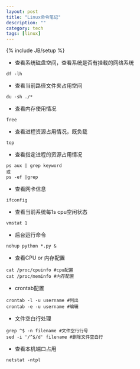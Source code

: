 ```yaml
---
layout: post
title: "Linux命令笔记"
description: ""
category: tech
tags: [linux]
---
```

{% include JB/setup %}


* 查看系统磁盘空间，查看系统是否有挂载的网络系统

```
df -lh
```

* 查看当前路径文件夹占用空间

```
du -sh ./*
```

* 查看内存使用情况

```
free
```

* 查看进程资源占用情况，既负载

```
top
```

* 查看指定进程的资源占用情况

```
ps aux | grep keyword
或
ps -ef |grep
```

* 查看网卡信息

```
ifconfig
```

* 查看当前系统每1s cpu空闲状态

```
vmstat 1
```

* 后台运行命令

```
nohup python *.py &
```

* 查看CPU or 内存配置

```
cat /proc/cpuinfo #cpu配置
cat /proc/meminfo #内存配置
```

* crontab配置

```
crontab -l -u username #列出
crontab -e -u username #编辑
```

* 文件空白行处理

```
grep ^$ -n filename #文件空行行号
sed -i '/^$/d' filename #删除文件空白行
```

* 查看本机端口占用

```
netstat -ntpl
```